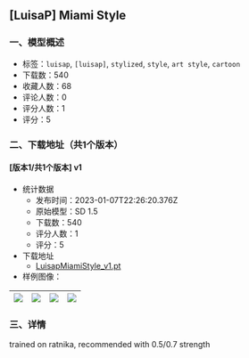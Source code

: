 ## [LuisaP] Miami Style
### 一、模型概述

- 标签：`luisap`, `[luisap]`, `stylized`, `style`, `art style`, `cartoon`
- 下载数：540
- 收藏人数：68
- 评论人数：0
- 评分人数：1
- 评分：5

### 二、下载地址（共1个版本）

#### [版本1/共1个版本] v1

- 统计数据
  - 发布时间：2023-01-07T22:26:20.376Z
  - 原始模型：SD 1.5
  - 下载数：540
  - 评分人数：1
  - 评分：5
- 下载地址
  - [LuisapMiamiStyle_v1.pt](https://civitai.com/api/download/models/4552)
- 样例图像：

| <img src="https://image.civitai.com/xG1nkqKTMzGDvpLrqFT7WA/0ba9722a-d969-4f38-fe0e-350629494c00/width=450/31272.jpeg" /> | <img src="https://image.civitai.com/xG1nkqKTMzGDvpLrqFT7WA/9454ddbf-611a-48d6-09d4-e7ae8a3ee100/width=450/31277.jpeg" /> | <img src="https://image.civitai.com/xG1nkqKTMzGDvpLrqFT7WA/d814a3be-86f8-4341-5fea-53a40867e100/width=450/31276.jpeg" /> | <img src="https://image.civitai.com/xG1nkqKTMzGDvpLrqFT7WA/cefc078d-9ebe-452e-54a1-af0f9b844300/width=450/31275.jpeg" /> |
| ---- | ---- | ---- | ---- |


### 三、详情
<p>trained on ratnika, recommended with 0.5/0.7 strength  </p>